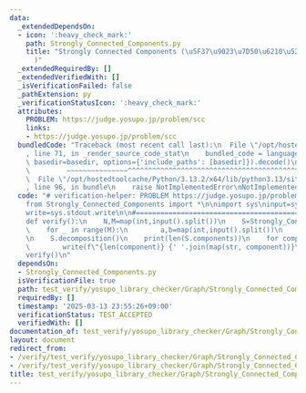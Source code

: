 ```yaml
---
data:
  _extendedDependsOn:
  - icon: ':heavy_check_mark:'
    path: Strongly_Connected_Components.py
    title: "Strongly Connected Components (\u5F37\u9023\u7D50\u6210\u5206\u5206\u89E3\
      )"
  _extendedRequiredBy: []
  _extendedVerifiedWith: []
  _isVerificationFailed: false
  _pathExtension: py
  _verificationStatusIcon: ':heavy_check_mark:'
  attributes:
    PROBLEM: https://judge.yosupo.jp/problem/scc
    links:
    - https://judge.yosupo.jp/problem/scc
  bundledCode: "Traceback (most recent call last):\n  File \"/opt/hostedtoolcache/Python/3.13.2/x64/lib/python3.13/site-packages/onlinejudge_verify/documentation/build.py\"\
    , line 71, in _render_source_code_stat\n    bundled_code = language.bundle(stat.path,\
    \ basedir=basedir, options={'include_paths': [basedir]}).decode()\n          \
    \         ~~~~~~~~~~~~~~~^^^^^^^^^^^^^^^^^^^^^^^^^^^^^^^^^^^^^^^^^^^^^^^^^^^^^^^^^^^^^^^^^^\n\
    \  File \"/opt/hostedtoolcache/Python/3.13.2/x64/lib/python3.13/site-packages/onlinejudge_verify/languages/python.py\"\
    , line 96, in bundle\n    raise NotImplementedError\nNotImplementedError\n"
  code: "# verification-helper: PROBLEM https://judge.yosupo.jp/problem/scc\n\n#==================================================\n\
    from Strongly_Connected_Components import *\n\nimport sys\ninput=sys.stdin.readline\n\
    write=sys.stdout.write\n\n#==================================================\n\
    def verify():\n    N,M=map(int,input().split())\n    S=Strongly_Connected_Components(N)\n\
    \    for _ in range(M):\n        a,b=map(int,input().split())\n        S.add_arc(a,b)\n\
    \n    S.decomposition()\n    print(len(S.components))\n    for component in S.components:\n\
    \        write(f\"{len(component)} {' '.join(map(str, component))}\\n\")\n\n#==================================================\n\
    verify()\n"
  dependsOn:
  - Strongly_Connected_Components.py
  isVerificationFile: true
  path: test_verify/yosupo_library_checker/Graph/Strongly_Connected_Components-class.test.py
  requiredBy: []
  timestamp: '2025-03-13 23:55:26+09:00'
  verificationStatus: TEST_ACCEPTED
  verifiedWith: []
documentation_of: test_verify/yosupo_library_checker/Graph/Strongly_Connected_Components-class.test.py
layout: document
redirect_from:
- /verify/test_verify/yosupo_library_checker/Graph/Strongly_Connected_Components-class.test.py
- /verify/test_verify/yosupo_library_checker/Graph/Strongly_Connected_Components-class.test.py.html
title: test_verify/yosupo_library_checker/Graph/Strongly_Connected_Components-class.test.py
---
```


